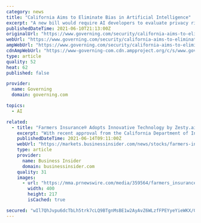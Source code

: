 ```yaml
---
category: news
title: "California Aims to Eliminate Bias in Artificial Intelligence"
excerpt: "A new bill would require AI developers to evaluate privacy risks, assess the potential for discriminatory decisions and the state’s Department of Technology would need to approve the software before its use in the public sector."
publishedDateTime: 2021-06-10T21:13:00Z
originalUrl: "https://www.governing.com/security/california-aims-to-eliminate-bias-in-artificial-intelligence"
webUrl: "https://www.governing.com/security/california-aims-to-eliminate-bias-in-artificial-intelligence"
ampWebUrl: "https://www.governing.com/security/california-aims-to-eliminate-bias-in-artificial-intelligence?_amp=true"
cdnAmpWebUrl: "https://www-governing-com.cdn.ampproject.org/c/s/www.governing.com/security/california-aims-to-eliminate-bias-in-artificial-intelligence?_amp=true"
type: article
quality: 52
heat: 62
published: false

provider:
  name: Governing
  domain: governing.com

topics:
  - AI

related:
  - title: "Farmers Insurance® Adopts Innovative Technology by Zesty.ai to Increase Homes Eligible for Insurance in High Wildfire-Risk Areas in California"
    excerpt: "With recent approval from the California Department of Insurance (CDI), Farmers Insurance ® today announced it has integrated Zesty.ai's wildfire risk scoring model (Z-FIRE™) into its homeowners insurance underwriting processes --- selectively expanding opportunities for coverage for residences located in certain wildfire-risk areas."
    publishedDateTime: 2021-06-14T09:11:00Z
    webUrl: "https://markets.businessinsider.com/news/stocks/farmers-insurance-adopts-innovative-technology-by-zesty-ai-to-increase-homes-eligible-for-insurance-in-high-wildfire-risk-areas-in-california-1030518890"
    type: article
    provider:
      name: Business Insider
      domain: businessinsider.com
    quality: 31
    images:
      - url: "https://mma.prnewswire.com/media/359564/farmers_insurance_logo.jpg"
        width: 400
        height: 217
        isCached: true

secured: "wIl7QhJvpu6dcTbLh5trk7cLQ9BTgnMsBE1w2AyAvZ6WLzfFPEYyeYieWKX/Gsn6eGmqD1lTsMacxoeNQwULG7Ub5gfk9WEewjR24mOZOBSMLpvGbhAveIvWtdIVeTEOc02eRHSQyFVLdN7FKxTslmD4FZk+A3jkQCJGec1X0yjDYkRpt30NdmZaWpo5LtbUOjfWMQ5XH3eJnWeR5raDSmRhuuCb6KxvAlzALZ52alpfFv2VwAwrRp9l7tk6x/RRuCNbzmKVux9/lDw+Wpm/xq6eaus0JcjeG5Vd2pcKWyuACvsazVThGt7YVks6fK6CiWBMqsxxo+lksvok8aT9NQOL/zgGOU+7WcLdzV35ohc=;RxeVFkRXQbJNIB2m8I7tHA=="
---
```


